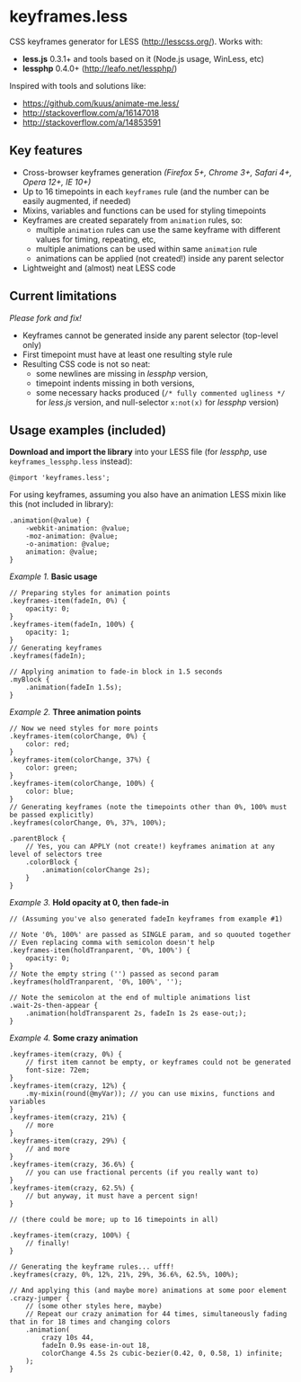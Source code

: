 keyframes.less
==

CSS keyframes generator for LESS (http://lesscss.org/). Works with:

- **less.js** 0.3.1+ and tools based on it (Node.js usage, WinLess, etc)
- **lessphp** 0.4.0+ (http://leafo.net/lessphp/)

Inspired with tools and solutions like:
- https://github.com/kuus/animate-me.less/
- http://stackoverflow.com/a/16147018
- http://stackoverflow.com/a/14853591

Key features
------------

- Cross-browser keyframes generation *(Firefox 5+, Chrome 3+, Safari 4+, Opera 12+, IE 10+)*
- Up to 16 timepoints in each `keyframes` rule (and the number can be easily augmented, if needed)
- Mixins, variables and functions can be used for styling timepoints
- Keyframes are created separately from `animation` rules, so:
    - multiple `animation` rules can use the same keyframe with different values for timing, repeating, etc,
    - multiple animations can be used within same `animation` rule
    - animations can be applied (not created!) inside any parent selector
- Lightweight and (almost) neat LESS code

Current limitations
-------------------
*Please fork and fix!*

- Keyframes cannot be generated inside any parent selector (top-level only)
- First timepoint must have at least one resulting style rule
- Resulting CSS code is not so neat:
    - some newlines are missing in *lessphp* version,
    - timepoint indents missing in both versions,
    - some necessary hacks produced (`/* fully commented ugliness */` for *less.js* version, and null-selector `x:not(x)` for *lessphp* version)

Usage examples (included)
-------------------------


**Download and import the library** into your LESS file (for *lessphp*, use `keyframes_lessphp.less` instead):
 
```less
@import 'keyframes.less';
```

For using keyframes, assuming you also have an animation LESS mixin like this (not included in library):

```less
.animation(@value) {
    -webkit-animation: @value;
    -moz-animation: @value;
    -o-animation: @value;
    animation: @value;
}
```


*Example 1.* **Basic usage**

```less
// Preparing styles for animation points
.keyframes-item(fadeIn, 0%) {
    opacity: 0;
}
.keyframes-item(fadeIn, 100%) {
    opacity: 1;
}
// Generating keyframes
.keyframes(fadeIn);

// Applying animation to fade-in block in 1.5 seconds
.myBlock {
    .animation(fadeIn 1.5s);
}
```


*Example 2.* **Three animation points**

```less
// Now we need styles for more points
.keyframes-item(colorChange, 0%) {
    color: red;
}
.keyframes-item(colorChange, 37%) {
    color: green;
}
.keyframes-item(colorChange, 100%) {
    color: blue;
}
// Generating keyframes (note the timepoints other than 0%, 100% must be passed explicitly)
.keyframes(colorChange, 0%, 37%, 100%);

.parentBlock {
    // Yes, you can APPLY (not create!) keyframes animation at any level of selectors tree
    .colorBlock {
        .animation(colorChange 2s);
    }
}
```


*Example 3.* **Hold opacity at 0, then fade-in**

```less
// (Assuming you've also generated fadeIn keyframes from example #1)

// Note '0%, 100%' are passed as SINGLE param, and so quouted together
// Even replacing comma with semicolon doesn't help
.keyframes-item(holdTranparent, '0%, 100%') {
    opacity: 0;
}
// Note the empty string ('') passed as second param
.keyframes(holdTranparent, '0%, 100%', '');

// Note the semicolon at the end of multiple animations list
.wait-2s-then-appear {
    .animation(holdTransparent 2s, fadeIn 1s 2s ease-out;);
}
```


*Example 4.* **Some crazy animation**

```less
.keyframes-item(crazy, 0%) {
    // first item cannot be empty, or keyframes could not be generated
    font-size: 72em;
}
.keyframes-item(crazy, 12%) {
    .my-mixin(round(@myVar)); // you can use mixins, functions and variables
}
.keyframes-item(crazy, 21%) {
    // more
}
.keyframes-item(crazy, 29%) {
    // and more
}
.keyframes-item(crazy, 36.6%) {
    // you can use fractional percents (if you really want to)
}
.keyframes-item(crazy, 62.5%) {
    // but anyway, it must have a percent sign!
}

// (there could be more; up to 16 timepoints in all)

.keyframes-item(crazy, 100%) {
    // finally!
}

// Generating the keyframe rules... ufff!
.keyframes(crazy, 0%, 12%, 21%, 29%, 36.6%, 62.5%, 100%);

// And applying this (and maybe more) animations at some poor element
.crazy-jumper {
    // (some other styles here, maybe)
    // Repeat our crazy animation for 44 times, simultaneously fading that in for 18 times and changing colors
    .animation(
        crazy 10s 44,
        fadeIn 0.9s ease-in-out 18,
        colorChange 4.5s 2s cubic-bezier(0.42, 0, 0.58, 1) infinite;
    );
}
```
